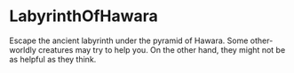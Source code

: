 # LabyrinthOfHawara
Escape the ancient labyrinth under the pyramid of Hawara. Some other-worldly creatures may try to help you. On the other hand, they might not be as helpful as they think.
